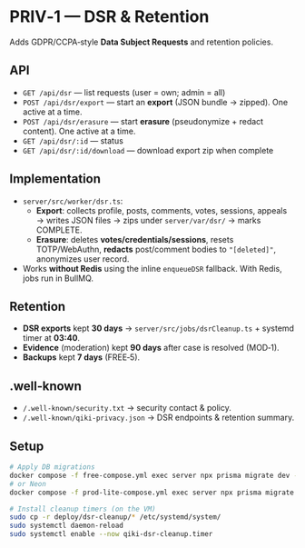 # PRIV‑1 — DSR & Retention

Adds GDPR/CCPA‑style **Data Subject Requests** and retention policies.

## API
- `GET /api/dsr` — list requests (user = own; admin = all)
- `POST /api/dsr/export` — start an **export** (JSON bundle → zipped). One active at a time.
- `POST /api/dsr/erasure` — start **erasure** (pseudonymize + redact content). One active at a time.
- `GET /api/dsr/:id` — status
- `GET /api/dsr/:id/download` — download export zip when complete

## Implementation
- `server/src/worker/dsr.ts`:
  - **Export**: collects profile, posts, comments, votes, sessions, appeals → writes JSON files → zips under `server/var/dsr/` → marks COMPLETE.
  - **Erasure**: deletes **votes/credentials/sessions**, resets TOTP/WebAuthn, **redacts** post/comment bodies to `"[deleted]"`, anonymizes user record.
- Works **without Redis** using the inline `enqueueDSR` fallback. With Redis, jobs run in BullMQ.

## Retention
- **DSR exports** kept **30 days** → `server/src/jobs/dsrCleanup.ts` + systemd timer at **03:40**.
- **Evidence** (moderation) kept **90 days** after case is resolved (MOD‑1).
- **Backups** kept **7 days** (FREE‑5).

## .well‑known
- `/.well-known/security.txt` → security contact & policy.
- `/.well-known/qiki-privacy.json` → DSR endpoints & retention summary.

## Setup
```bash
# Apply DB migrations
docker compose -f free-compose.yml exec server npx prisma migrate dev --name dsr_privacy
# or Neon
docker compose -f prod-lite-compose.yml exec server npx prisma migrate deploy

# Install cleanup timers (on the VM)
sudo cp -r deploy/dsr-cleanup/* /etc/systemd/system/
sudo systemctl daemon-reload
sudo systemctl enable --now qiki-dsr-cleanup.timer
```
